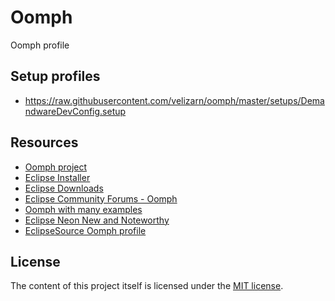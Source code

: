 # Oomph
Oomph profile

## Setup profiles

* https://raw.githubusercontent.com/velizarn/oomph/master/setups/DemandwareDevConfig.setup

## Resources

* [Oomph project](https://projects.eclipse.org/projects/tools.oomph)
* [Eclipse Installer](http://wiki.eclipse.org/Eclipse_Oomph_Installer)
* [Eclipse Downloads](http://www.eclipse.org/downloads/eclipse-packages/)
* [Eclipse Community Forums - Oomph](http://eclipsesource.com/blogs/2015/08/17/introducing-the-eclipsesource-oomph-profile/)
* [Oomph with many examples](https://github.com/joergreichert/oomph-catalogue)
* [Eclipse Neon New and Noteworthy](http://www.eclipse.org/neon/noteworthy/)
* [EclipseSource Oomph profile](http://eclipsesource.com/blogs/2015/08/17/introducing-the-eclipsesource-oomph-profile/)

## License

The content of this project itself is licensed under the [MIT license](http://opensource.org/licenses/mit-license.php).